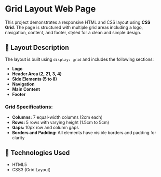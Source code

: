 # Grid Layout Web Page

This project demonstrates a responsive HTML and CSS layout using **CSS Grid**. The page is structured with multiple grid areas including a logo, navigation, content, and footer, styled for a clean and simple design.

## 🧩 Layout Description

The layout is built using `display: grid` and includes the following sections:
- **Logo**
- **Header Area (2, 21, 3, 4)**
- **Side Elements (5 to 8)**
- **Navigation**
- **Main Content**
- **Footer**

### Grid Specifications:
- **Columns:** 7 equal-width columns (2cm each)
- **Rows:** 5 rows with varying height (1.5cm to 5cm)
- **Gaps:** 10px row and column gaps
- **Borders and Padding:** All elements have visible borders and padding for clarity

## 🎨 Technologies Used

- HTML5
- CSS3 (Grid Layout)




